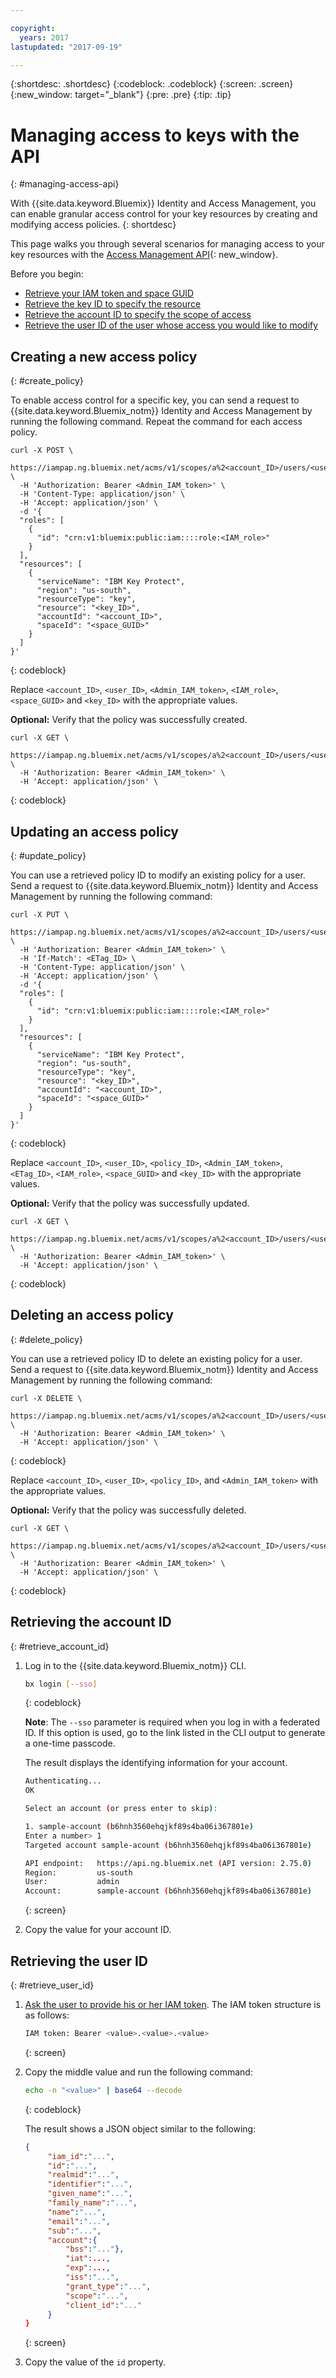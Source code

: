 ```yaml
---

copyright:
  years: 2017
lastupdated: "2017-09-19"

---
```


{:shortdesc: .shortdesc}
{:codeblock: .codeblock}
{:screen: .screen}
{:new_window: target="_blank"}
{:pre: .pre}
{:tip: .tip}

# Managing access to keys with the API
{: #managing-access-api}

With {{site.data.keyword.Bluemix}} Identity and Access Management, you can enable granular access control for your key resources by creating and modifying access policies.
{: shortdesc}

This page walks you through several scenarios for managing access to your key resources with the [Access Management API](https://iampap.ng.bluemix.net/v1/docs/#!/Access_Policies/){: new_window}.


Before you begin:
- [Retrieve your IAM token and space GUID](keyprotect_authentication.html)
- [Retrieve the key ID to specify the resource](keyprotect_view_keys.html#get_keys)
- [Retrieve the account ID to specify the scope of access](#retrieve_account_ID)
- [Retrieve the user ID of the user whose access you would like to modify](#retrieve_user_ID)

## Creating a new access policy
{: #create_policy}

To enable access control for a specific key, you can send a request to {{site.data.keyword.Bluemix_notm}} Identity and Access Management by running the following command. Repeat the command for each access policy.

```cURL
curl -X POST \
  https://iampap.ng.bluemix.net/acms/v1/scopes/a%2<account_ID>/users/<user_ID>/policies \
  -H 'Authorization: Bearer <Admin_IAM_token>' \
  -H 'Content-Type: application/json' \
  -H 'Accept: application/json' \
  -d '{
  "roles": [
    {
      "id": "crn:v1:bluemix:public:iam::::role:<IAM_role>"
    }
  ],
  "resources": [
    {
      "serviceName": "IBM Key Protect",
      "region": "us-south",
      "resourceType": "key",
      "resource": "<key_ID>",
      "accountId": "<account_ID>",
      "spaceId": "<space_GUID>"
    }
  ]
}'
```
{: codeblock}

Replace `<account_ID>`, `<user_ID>`, `<Admin_IAM_token>`, `<IAM_role>`, `<space_GUID>` and `<key_ID>` with the appropriate values.

**Optional:** Verify that the policy was successfully created.

```cURL
curl -X GET \
  https://iampap.ng.bluemix.net/acms/v1/scopes/a%2<account_ID>/users/<user_ID>/policies \
  -H 'Authorization: Bearer <Admin_IAM_token>' \
  -H 'Accept: application/json' \
```
{: codeblock}


## Updating an access policy
{: #update_policy}

You can use a retrieved policy ID to modify an existing policy for a user. Send a request to {{site.data.keyword.Bluemix_notm}} Identity and Access Management by running the following command:

```cURL
curl -X PUT \
  https://iampap.ng.bluemix.net/acms/v1/scopes/a%2<account_ID>/users/<user_ID>/policies/<policy_ID> \
  -H 'Authorization: Bearer <Admin_IAM_token>' \
  -H 'If-Match': <ETag_ID> \
  -H 'Content-Type: application/json' \
  -H 'Accept: application/json' \
  -d '{
  "roles": [
    {
      "id": "crn:v1:bluemix:public:iam::::role:<IAM_role>"
    }
  ],
  "resources": [
    {
      "serviceName": "IBM Key Protect",
      "region": "us-south",
      "resourceType": "key",
      "resource": "<key_ID>",
      "accountId": "<account_ID>",
      "spaceId": "<space_GUID>"
    }
  ]
}'
```
{: codeblock}

Replace `<account_ID>`, `<user_ID>`, `<policy_ID>`, `<Admin_IAM_token>`, `<ETag_ID>`, `<IAM_role>`, `<space_GUID>` and `<key_ID>` with the appropriate values.

**Optional:** Verify that the policy was successfully updated.

```cURL
curl -X GET \
  https://iampap.ng.bluemix.net/acms/v1/scopes/a%2<account_ID>/users/<user_ID>/policies \
  -H 'Authorization: Bearer <Admin_IAM_token>' \
  -H 'Accept: application/json' \
```
{: codeblock}

## Deleting an access policy
{: #delete_policy}

You can use a retrieved policy ID to delete an existing policy for a user. Send a request to {{site.data.keyword.Bluemix_notm}} Identity and Access Management by running the following command:

```cURL
curl -X DELETE \
  https://iampap.ng.bluemix.net/acms/v1/scopes/a%2<account_ID>/users/<user_ID>/policies/<policy_ID> \
  -H 'Authorization: Bearer <Admin_IAM_token>' \
  -H 'Accept: application/json' \
```
{: codeblock}

Replace `<account_ID>`, `<user_ID>`, `<policy_ID>`, and  `<Admin_IAM_token>` with the appropriate values.

**Optional:** Verify that the policy was successfully deleted.

```cURL
curl -X GET \
  https://iampap.ng.bluemix.net/acms/v1/scopes/a%2<account_ID>/users/<user_ID>/policies \
  -H 'Authorization: Bearer <Admin_IAM_token>' \
  -H 'Accept: application/json' \
```
{: codeblock}

## Retrieving the account ID
{: #retrieve_account_id}

1. Log in to the {{site.data.keyword.Bluemix_notm}} CLI.
    ```sh
    bx login [--sso]
    ```
    {: codeblock}

    **Note**: The `--sso` parameter is required when you log in with a federated ID. If this option is used, go to the link listed in the CLI output to generate a one-time passcode.

    The result displays the identifying information for your account.

    ```sh
    Authenticating...
    OK

    Select an account (or press enter to skip):

    1. sample-account (b6hnh3560ehqjkf89s4ba06i367801e)
    Enter a number> 1
    Targeted account sample-acount (b6hnh3560ehqjkf89s4ba06i367801e)

    API endpoint:   https://api.ng.bluemix.net (API version: 2.75.0)
    Region:         us-south
    User:           admin
    Account:        sample-account (b6hnh3560ehqjkf89s4ba06i367801e)
    ```
    {: screen}
2. Copy the value for your account ID.

## Retrieving the user ID
{: #retrieve_user_id}

1. [Ask the user to provide his or her IAM token](keyprotect_authentication.html#get_token).
    The IAM token structure is as follows:

    ```sh
    IAM token: Bearer <value>.<value>.<value>
    ```
    {: screen}

2. Copy the middle value and run the following command:
    ```sh
    echo -n "<value>" | base64 --decode
    ```
    {: codeblock}

    The result shows a JSON object similar to the following:
   ```json
   {
        "iam_id":"...",
        "id":"...",
        "realmid":"...",
        "identifier":"...",
        "given_name":"...",
        "family_name":"...",
        "name":"...",
        "email":"...",
        "sub":"...",
        "account":{
            "bss":"..."},
            "iat":...,
            "exp":...,
            "iss":"...",
            "grant_type":"...",
            "scope":"...",
            "client_id":"..."
        }
   }
   ```
   {: screen}

4. Copy the value of the `id` property.
